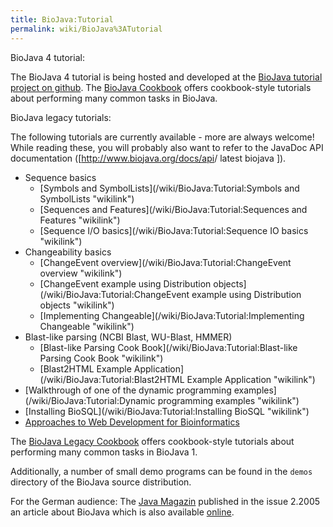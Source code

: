 ```yaml
---
title: BioJava:Tutorial
permalink: wiki/BioJava%3ATutorial
---
```


BioJava 4 tutorial:

The BioJava 4 tutorial is being hosted and developed at the [BioJava
tutorial project on
github](https://github.com/biojava/biojava3-tutorial). The [BioJava
Cookbook](/wiki/BioJava:CookBook "wikilink") offers cookbook-style tutorials
about performing many common tasks in BioJava.

BioJava legacy tutorials:

The following tutorials are currently available - more are always
welcome! While reading these, you will probably also want to refer to
the JavaDoc API documentation ([<http://www.biojava.org/docs/api>/
latest biojava ]).

-   Sequence basics
    -   [Symbols and
        SymbolLists](/wiki/BioJava:Tutorial:Symbols and SymbolLists "wikilink")
    -   [Sequences and
        Features](/wiki/BioJava:Tutorial:Sequences and Features "wikilink")
    -   [Sequence I/O
        basics](/wiki/BioJava:Tutorial:Sequence IO basics "wikilink")
-   Changeability basics
    -   [ChangeEvent
        overview](/wiki/BioJava:Tutorial:ChangeEvent overview "wikilink")
    -   [ChangeEvent example using Distribution
        objects](/wiki/BioJava:Tutorial:ChangeEvent example using Distribution objects "wikilink")
    -   [Implementing
        Changeable](/wiki/BioJava:Tutorial:Implementing Changeable "wikilink")
-   Blast-like parsing (NCBI Blast, WU-Blast, HMMER)
    -   [Blast-like Parsing Cook
        Book](/wiki/BioJava:Tutorial:Blast-like Parsing Cook Book "wikilink")
    -   [Blast2HTML Example
        Application](/wiki/BioJava:Tutorial:Blast2HTML Example Application "wikilink")
-   [Walkthrough of one of the dynamic programming
    examples](/wiki/BioJava:Tutorial:Dynamic programming examples "wikilink")
-   [Installing BioSQL](/wiki/BioJava:Tutorial:Installing BioSQL "wikilink")
-   [Approaches to Web Development for
    Bioinformatics](http://biojava.org/download/WebDevelopmentBioinformatics.pdf)

The [BioJava Legacy Cookbook](/wiki/BioJava:CookBookLegacy "wikilink") offers
cookbook-style tutorials about performing many common tasks in BioJava
1.

Additionally, a number of small demo programs can be found in the
`demos` directory of the BioJava source distribution.

For the German audience: The [Java Magazin](http://www.java-magazin.de/)
published in the issue 2.2005 an article about BioJava which is also
available
[online](http://www.biojava.org/presentations/JM_2.05_20-23.pdf).
